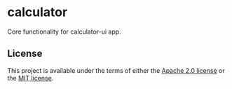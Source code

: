# calculator

Core functionality for calculator-ui app.

## License

This project is available under the terms of either the [Apache 2.0 license](../LICENSE-APACHE) or the [MIT license](../LICENSE-MIT).
